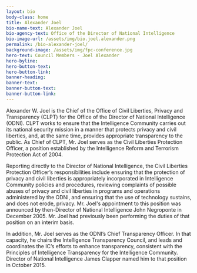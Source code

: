 ```yaml
---
layout: bio
body-class: home
title: Alexander Joel
bio-name-text: Alexander Joel
bio-agency-text: Office of the Director of National Intelligence
bio-image-url: /assets/img/bio.joel.alexander.png
permalink: /bio-alexander-joel/
background-image: /assets/img/fpc-conference.jpg
hero-text: Council Members - Joel Alexander
hero-byline:
hero-button-text: 
hero-button-link: 
banner-heading: 
banner-text: 
banner-button-text: 
banner-button-link: 
---
```

Alexander W. Joel is the Chief of the Office of Civil Liberties, Privacy and 
Transparency (CLPT) for the Office of the Director of National Intelligence 
(ODNI). CLPT works to ensure that the Intelligence Community carries out its 
national security mission in a manner that protects privacy and civil liberties, 
and, at the same time, provides appropriate transparency to the public. As Chief 
of CLPT, Mr. Joel serves as the Civil Liberties Protection Officer, a position 
established by the Intelligence Reform and Terrorism Protection Act of 2004.

Reporting directly to the Director of National Intelligence, the Civil 
Liberties Protection Officer’s responsibilities include ensuring that the 
protection of privacy and civil liberties is appropriately incorporated in 
Intelligence Community policies and procedures, reviewing complaints of possible 
abuses of privacy and civil liberties in programs and operations administered by 
the ODNI, and ensuring that the use of technology sustains, and does not erode, 
privacy. Mr. Joel's appointment to this position was announced by then-Director 
of National Intelligence John Negroponte in December 2005. Mr. Joel had 
previously been performing the duties of that position on an interim basis.

In addition, Mr. Joel serves as the ODNI’s Chief Transparency Officer. In 
that capacity, he chairs the Intelligence Transparency Council, and leads and 
coordinates the IC’s efforts to enhance transparency, consistent with the 
Principles of Intelligence Transparency for the Intelligence Community. Director 
of National Intelligence James Clapper named him to that position in October 
2015.

